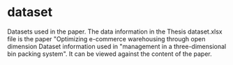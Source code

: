 # dataset
Datasets used in the paper.
The data information in the Thesis dataset.xlsx file is the paper "Optimizing e-commerce warehousing through open dimension
Dataset information used in "management in a three-dimensional bin packing system". It can be viewed against the content of the paper.

